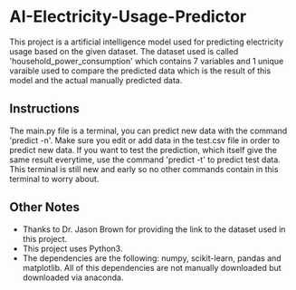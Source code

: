 # AI-Electricity-Usage-Predictor
This project is a artificial intelligence model used for predicting electricity usage based on the given dataset. The dataset used is called 'household_power_consumption' which contains 7 variables and 1 unique varaible used to compare the predicted data which is the result of this model and the actual manually predicted data.

## Instructions
The main.py file is a terminal, you can predict new data with the command 'predict -n'. Make sure you edit or add data in the test.csv file in order to predict new data. If you want to test the prediction, which itself give the same result everytime, use the command 'predict -t' to predict test data. This terminal is still new and early so no other commands contain in this terminal to worry about.

## Other Notes
- Thanks to Dr. Jason Brown for providing the link to the dataset used in this project.
- This project uses Python3.
- The dependencies are the following: numpy, scikit-learn, pandas and matplotlib. All of this dependencies are not manually downloaded but downloaded via anaconda.
